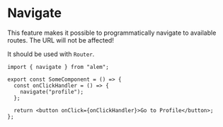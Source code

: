 # Navigate

This feature makes it possible to programmatically navigate to available routes. The URL will not be affected!

It should be used with `Router`.

```tsx
import { navigate } from "alem";

export const SomeComponent = () => {
  const onClickHandler = () => {
    navigate("profile");
  };

  return <button onClick={onClickHandler}>Go to Profile</button>;
};
```
